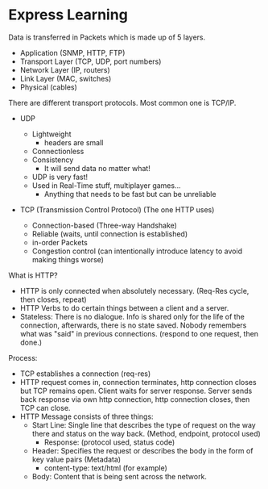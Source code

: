 # Express Learning

Data is transferred in Packets which is made up of 5 layers.
- Application (SNMP, HTTP, FTP)
- Transport Layer (TCP, UDP, port numbers)
- Network Layer (IP, routers)
- Link Layer (MAC, switches)
- Physical (cables)


There are different transport protocols. Most common one is TCP/IP.
- UDP
    - Lightweight
        - headers are small
    - Connectionless
    - Consistency
        - It will send data no matter what!
    - UDP is very fast!
    - Used in Real-Time stuff, multiplayer games...
        - Anything that needs to be fast but can be unreliable

- TCP (Transmission Control Protocol) (The one HTTP uses)
    - Connection-based (Three-way Handshake)
    - Reliable (waits, until connection is established)
    - in-order Packets
    - Congestion control (can intentionally introduce latency to avoid making things worse)

What is HTTP?
- HTTP is only connected when absolutely necessary. (Req-Res cycle, then closes, repeat)
- HTTP Verbs to do certain things between a client and a server.
- Stateless: There is no dialogue. Info is shared only for the life of the connection, afterwards, there is no state saved. Nobody remembers what was "said" in previous connections. (respond to one request, then done.)

Process:
- TCP establishes a connection (req-res)
- HTTP request comes in, connection terminates, http connection closes but TCP remains open. Client waits for server response. Server sends back response via own http connection, http connection closes, then TCP can close.
- HTTP Message consists of three things:
    - Start Line: Single line that describes the type of request on the way there and status on the way back. (Method, endpoint, protocol used)
        - Response: (protocol used, status code) 
    - Header: Specifies the request or describes the body in the form of key value pairs (Metadata)
        - content-type: text/html (for example)
    - Body: Content that is being sent across the network.
